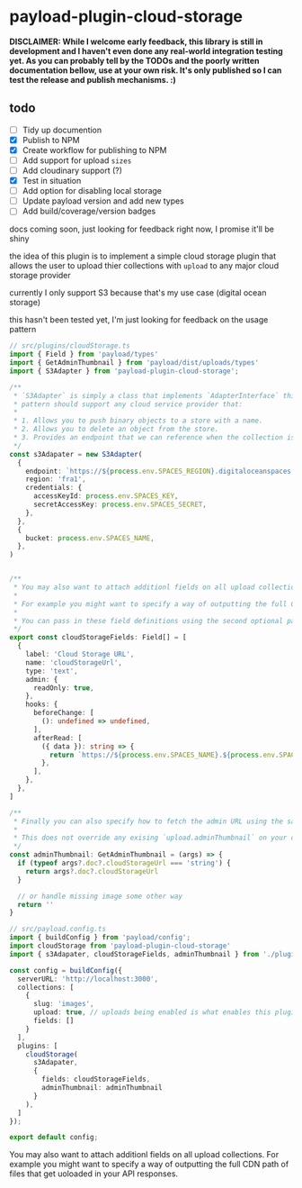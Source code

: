 # payload-plugin-cloud-storage

**DISCLAIMER: While I welcome early feedback, this library is still in development and I haven't even done any real-world integration testing yet. As you can probably tell by the TODOs and the poorly written documentation bellow, use at your own risk. It's only published so I can test the release and publish mechanisms. :)**

## todo

- [ ] Tidy up documention
- [x] Publish to NPM
- [x] Create workflow for publishing to NPM
- [ ] Add support for upload `sizes`
- [ ] Add cloudinary support (?)
- [x] Test in situation
- [ ] Add option for disabling local storage
- [ ] Update payload version and add new types
- [ ] Add build/coverage/version badges

docs coming soon, just looking for feedback right now, I promise it'll be shiny

the idea of this plugin is to implement a simple cloud storage plugin that allows the user to upload thier collections with `upload` to any major cloud storage provider

currently I only support S3 because that's my use case (digital ocean storage)

this hasn't been tested yet, I'm just looking for feedback on the usage pattern

```ts
// src/plugins/cloudStorage.ts
import { Field } from 'payload/types'
import { GetAdminThumbnail } from 'payload/dist/uploads/types'
import { S3Adapter } from 'payload-plugin-cloud-storage';

/**
 * `S3Adapter` is simply a class that implements `AdapterInterface` this
 * pattern should support any cloud service provider that:
 * 
 * 1. Allows you to push binary objects to a store with a name.
 * 2. Allows you to delete an object from the store.
 * 3. Provides an endpoint that we can reference when the collection is queried.
 */
const s3Adapater = new S3Adapter(
  {
    endpoint: `https://${process.env.SPACES_REGION}.digitaloceanspaces.com`,
    region: 'fra1',
    credentials: {
      accessKeyId: process.env.SPACES_KEY,
      secretAccessKey: process.env.SPACES_SECRET,
    },
  },
  {
    bucket: process.env.SPACES_NAME,
  },
)


/**
 * You may also want to attach additionl fields on all upload collections.
 * 
 * For example you might want to specify a way of outputting the full CDN path of files that get uoloaded in your API responses.
 * 
 * You can pass in these field definitions using the second optional parameter to `cloudStorage()`
 */
export const cloudStorageFields: Field[] = [
  {
    label: 'Cloud Storage URL',
    name: 'cloudStorageUrl',
    type: 'text',
    admin: {
      readOnly: true,
    },
    hooks: {
      beforeChange: [
        (): undefined => undefined,
      ],
      afterRead: [
        ({ data }): string => {
          return `https://${process.env.SPACES_NAME}.${process.env.SPACES_REGION}.cdn.digitaloceanspaces.com/${data.filename}`
        },
      ],
    },
  },
]

/**
 * Finally you can also specify how to fetch the admin URL using the same signature as if you would for other colections.
 * 
 * This does not override any exising `upload.adminThumbnail` on your collection.
 */
const adminThumbnail: GetAdminThumbnail = (args) => {
  if (typeof args?.doc?.cloudStorageUrl === 'string') {
    return args?.doc?.cloudStorageUrl
  }

  // or handle missing image some other way
  return ''
}

```

```ts
// src/payload.config.ts
import { buildConfig } from 'payload/config';
import cloudStorage from 'payload-plugin-cloud-storage'
import { s3Adapater, cloudStorageFields, adminThumbnail } from './plugins/cloudStorage.ts'

const config = buildConfig({
  serverURL: 'http://localhost:3000',
  collections: [
    {
      slug: 'images',
      upload: true, // uploads being enabled is what enables this plugin on the collection
      fields: []
    }
  ],
  plugins: [
    cloudStorage(
      s3Adapater,
      {
        fields: cloudStorageFields,
        adminThumbnail: adminThumbnail
      }
    ),
  ]
});

export default config;
```

You may also want to attach additionl fields on all upload collections. For example you might want to specify a way of outputting the full CDN path of files that get uoloaded in your API responses.